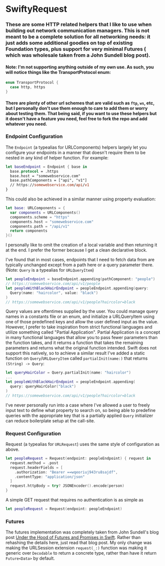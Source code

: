 # SwiftyRequest

### These are some HTTP related helpers that I like to use when building out network communication managers. This is not meant to be a complete solution for all networking needs: it just adds some additional goodies on top of existing Foundation types, plus support for very minimal Futures ( which was wholesale taken from a John Sundell blog post).

#### Note: I'm not supporting anything outside of my own use. As such, you will notice things like the TransportProtocol enum:
```swift
enum TransportProtocol {
  case http, https
}
```
#### There are plenty of other url schemes that are valid such as `ftp`, `ws`, etc, but I personally don't use them enough to care to add them or worry about testing them. That being said, if you want to use these helpers but it doesn't have a feature you need, feel free to fork the repo and add whatever you need.

### Endpoint Configuration
The `Endpoint` (a typealias for URLComponents) helpers largely let you configure your endpoints in a manner that doesn't require them to be nested in any kind of helper function. For example:
```swift
let baseEndpoint = Endpoint { base in
  base.protocol = .https
  base.host = "somewebservice.com"
  base.pathComponents = ["api", "v1"]
  // https://somewebservice.com/api/v1
}
```
This could also be achieved in a similar manner using property evaluation:
```swift
let base: URLComponents = {
  var components = URLComponents()
  components.scheme = "https"
  components.host = "somewebservice.com"
  components.path = "/api/v1"
  return components
}()
```
I personally like to omit the creation of a local variable and then returning it at the end. I prefer the former because I get a clean declarative block.

I've found that in most cases, endpoints that I need to fetch data from are typically unchanged except from a path here or a query parameter there. (Note: `Query` is a typealias for `URLQueryItem`)
```swift
let peopleEndpoint = baseEndpoint.appending(pathComponent: "people")
// https://somewebservice.com/api/v1/people
let peopleWithBlackHairEndpoint = peopleEndpoint.appending(query:
  Query(name: "haircolor", value: "black")
)
// https://somewebservice.com/api/v1/people?haircolor=black
```
Query values are oftentimes supplied by the user. You could manage query names in a constants file or an enum, and initialize a URLQueryItem using one of those predefined keys and allow the user defined input as the value. However, I prefer to take inspiration from strict functional languages and utilize something called "Partial Application". Partial Application is a concept in many functional languages that allow you to pass fewer parameters than the function takes, and it returns a function that takes the remaining parameters and returns what the original function intended. Swift does not support this natively, so to achieve a similar result I've added a static function on `Query`/`URLQueryItem` called `partialInit(name:)` that returns `(String) -> Query`:
```swift
let queryHairColor = Query.partialInit(name: "haircolor")
...
let peopleWithBlackHairEndpoint = peopleEndpoint.appending(
  query: queryHairColor("black")
)
// https://somewebservice.com/api/v1/people?haircolor=black
```
I've never personally run into a case where I've allowed a user to freely input text to define what property to search on, so being able to predefine queries with the appropriate key that is a partially applied `Query` initializer can reduce boilerplate setup at the call-site.

### Request Configuration
Request (a typealias for `URLRequest`) uses the same style of configuration as above.
```swift
let peopleRequest = Request(endpoint: peopleEndpoint) { request in
  request.method = .post
  request.headerFields = [
    .authorization: "Bearer ==wqeoriuj943ru8sajdf",
    .contentType: "application/json"
  ]
  request.httpBody = try? JSONEncoder().encode(person)
}
```
A simple GET request that requires no authentication is as simple as
```swift
let peopleRequest = Request(endpoint: peopleEndpoint)
```

### Futures
The futures implementation was completely taken from John Sundell's blog post [Under the Hood of Futures and Promises in Swift](https://www.swiftbysundell.com/posts/under-the-hood-of-futures-and-promises-in-swift). Rather than rehashing the details here, just read that blog post. My only change was making the URLSession extension `request(_:)` function was making it generic over `Decodable` to return a concrete type, rather than have it return `Future<Data>` by default.
